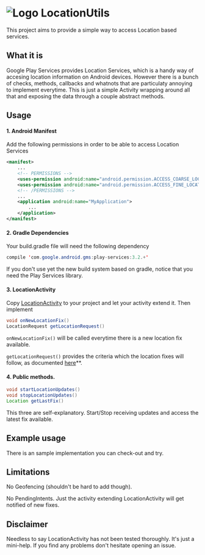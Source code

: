 # ![Logo](https://raw.github.com/spartako/android-location-utils/master/LocationUtils/src/main/res/drawable-mdpi/ic_launcher.png) LocationUtils
This project aims to provide a simple way to access Location based services.
## What it is
Google Play Services provides Location Services, which is a handy way of accesing location information on Android devices.
However there is a bunch of checks, methods, callbacks and whatnots that are particulaty annoying to implement everytime.
This is just a simple Activity wrapping around all that and exposing the data through a couple abstract methods.

## Usage

#### 1. Android Manifest

Add the following permissions in order to be able to access Location Services
``` xml
<manifest>
	...
	<!-- PERMISSIONS -->
	<uses-permission android:name="android.permission.ACCESS_COARSE_LOCATION" />
	<uses-permission android:name="android.permission.ACCESS_FINE_LOCATION" />
	<!-- /PERMISSIONS -->	
	...
	<application android:name="MyApplication">
		...
	</application>
</manifest>
```
#### 2. Gradle Dependencies
Your build.gradle file will need the following dependency
``` java
compile 'com.google.android.gms:play-services:3.2.+'
```
If you don't use yet the new build system based on gradle, notice that you need the Play Services library.

#### 3. LocationActivity
Copy [LocationActivity](https://github.com/spartako/android-location-utils/blob/master/LocationUtils/src/main/java/com/spartako/locationutils/LocationActivity.java) to your project and let your activity extend it. Then implement
``` java
void onNewLocationFix()
LocationRequest getLocationRequest()
```
`onNewLocationFix()` will be called everytime there is a new location fix available.

`getLocationRequest()` provides the criteria which the location fixes will follow, as documented [here](http://developer.android.com/reference/com/google/android/gms/location/LocationRequest.html)**.

#### 4. Public methods.
``` java
void startLocationUpdates()
void stopLocationUpdates()
Location getLastFix()
```
This three are self-explanatory. Start/Stop receiving updates and access the latest fix available.

## Example usage
There is an sample implementation you can check-out and try.

## Limitations
No Geofencing (shouldn't be hard to add though).

No PendingIntents. Just the activity extending LocationActivity will get notified of new fixes.

## Disclaimer
Needless to say LocationActivity has not been tested thoroughly. It's just a mini-help.
If you find any problems don't hesitate opening an issue.
